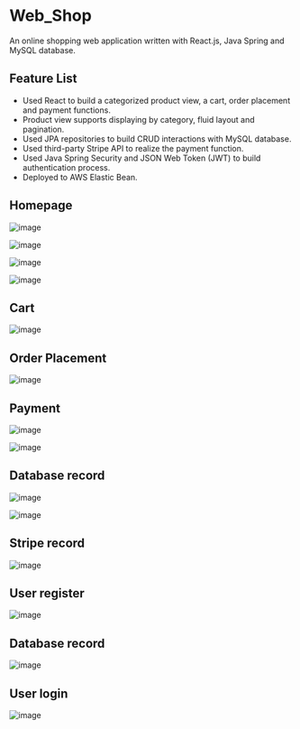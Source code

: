 # Web_Shop
An online shopping web application written with React.js, Java Spring and MySQL database.

## Feature List
- Used React to build a categorized product view, a cart, order placement and payment functions.
- Product view supports displaying by category, fluid layout and pagination.
- Used JPA repositories to build CRUD interactions with MySQL database.
- Used third-party Stripe API to realize the payment function.
- Used Java Spring Security and JSON Web Token (JWT) to build authentication process.
- Deployed to AWS Elastic Bean.

## Homepage
![image](https://github.com/ChengjunXi/Web_Shop/assets/93487110/f13653b7-e3fd-496e-a9e3-d1df5684e8b5)

![image](https://github.com/ChengjunXi/Web_Shop/assets/93487110/bdf1fc8c-b5b0-462d-bc4b-157e4f6df1dc)

![image](https://github.com/ChengjunXi/Web_Shop/assets/93487110/78d41004-41ef-4606-abcd-464946ab9a93)

![image](https://github.com/ChengjunXi/Web_Shop/assets/93487110/445e6533-9a7b-4b0a-a46f-b676247457c0)

## Cart
![image](https://github.com/ChengjunXi/Web_Shop/assets/93487110/b4439b45-f86b-4663-ad5a-54094cb5f297)

## Order Placement
![image](https://github.com/ChengjunXi/Web_Shop/assets/93487110/b9a012a4-3509-4d9d-bfc6-f6959679a86f)

## Payment
![image](https://github.com/ChengjunXi/Web_Shop/assets/93487110/503c8ef0-1744-4998-a582-a0433a3d33fa)

![image](https://github.com/ChengjunXi/Web_Shop/assets/93487110/0345db5f-9697-4dea-a65c-429cdb7998ce)

## Database record
![image](https://github.com/ChengjunXi/Web_Shop/assets/93487110/6ea1a1ed-712a-4557-ad2e-8a28d1066a73)

![image](https://github.com/ChengjunXi/Web_Shop/assets/93487110/b72093a8-d70c-47c2-ac48-de96db5fcd5e)

## Stripe record
![image](https://github.com/ChengjunXi/Web_Shop/assets/93487110/ee5aab2d-20d6-4475-bb3a-cac0984b97d7)

## User register
![image](https://github.com/ChengjunXi/Web_Shop/assets/93487110/d7fd7c69-9e5e-4e6f-91dc-4a053719c28a)

## Database record
![image](https://github.com/ChengjunXi/Web_Shop/assets/93487110/ebb5b9f1-c4e2-4495-9542-f6e9a4f25a0e)

## User login
![image](https://github.com/ChengjunXi/Web_Shop/assets/93487110/718c66be-cde6-40ef-a543-ee449ed33572)




